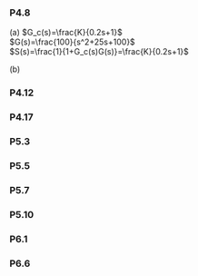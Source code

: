 ### P4.8
(a) 
$G_c(s)=\frac{K}{0.2s+1}$  
$G(s)=\frac{100}{s^2+25s+100}$  
$S(s)=\frac{1}{1+G_c(s)G(s)}=\frac{K}{0.2s+1}$


(b)





### P4.12






### P4.17



### P5.3



### P5.5



### P5.7



### P5.10



### P6.1



### P6.6




